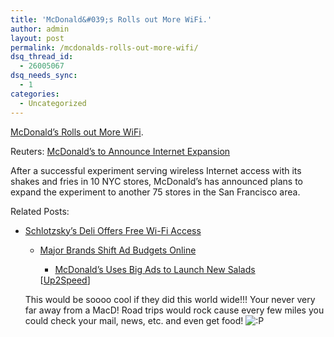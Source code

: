 ```yaml
---
title: 'McDonald&#039;s Rolls out More WiFi.'
author: admin
layout: post
permalink: /mcdonalds-rolls-out-more-wifi/
dsq_thread_id:
  - 26005067
dsq_needs_sync:
  - 1
categories:
  - Uncategorized
---
```

[McDonald&#8217;s Rolls out More WiFi][1].

Reuters: [McDonald&#8217;s to Announce Internet Expansion][2]

After a successful experiment serving wireless Internet access with its shakes and fries in 10 NYC stores, McDonald&#8217;s has announced plans to expand the experiment to another 75 stores in the San Francisco area.

Related Posts:

  * [Schlotzsky&#8217;s Deli Offers Free Wi-Fi Access][3] 
      * [Major Brands Shift Ad Budgets Online][4] 
          * [McDonald&#8217;s Uses Big Ads to Launch New Salads][5]</ul> 
        [[Up2Speed][6]]
        
        This would be soooo cool if they did this world wide!!! Your never very far away from a MacD! Road trips would rock cause every few miles you could check your mail, news, etc. and even get food! <img src="http://blog.lotas-smartman.net/wp-includes/images/smilies/icon_razz.gif" alt=":P" class="wp-smiley" />

 [1]: http://www.up2speed.com/archives/mcdonalds_rolls_out_more_wifi.php
 [2]: http://reuters.com/newsArticle.jhtml?type=internetNews&storyID=3052120
 [3]: http://www.up2speed.com/archives/schlotzskys_deli_offers_free_wifi_access.php#000143
 [4]: http://www.up2speed.com/archives/major_brands_shift_ad_budgets_online.php#001042
 [5]: http://www.up2speed.com/archives/mcdonalds_uses_big_ads_to_launch_new_salads.php#001312
 [6]: http://www.up2speed.com/